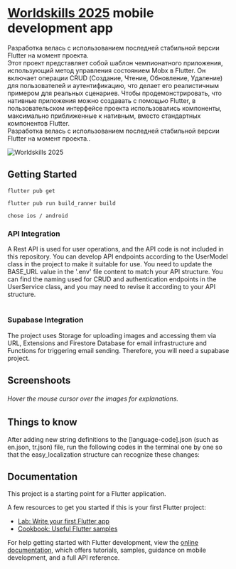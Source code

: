 # [Worldskills 2025](https://pro.firpo.ru/)  mobile development app 

<p>Разработка велась с использованием последней стабильной версии Flutter на момент проекта.
<br/>
Этот проект представляет собой шаблон чемпионатного приложения, использующий метод управления состоянием Mobx в Flutter. Он включает операции CRUD (Создание, Чтение, Обновление, Удаление) для пользователей и аутентификацию, что делает его реалистичным примером для реальных сценариев. Чтобы продемонстрировать, что нативные приложения можно создавать с помощью Flutter, в пользовательском интерфейсе проекта использовались компоненты, максимально приближенные к нативным, вместо стандартных компонентов Flutter.
<br/>
Разработка велась с использованием последней стабильной версии Flutter на момент проекта..</p>

![Worldskills 2025](https://github.com/Midgardsormrm/flutter_chempionship_2025/blob/main/publication/priview.png)

## Getting Started

```
flutter pub get
```


```
flutter pub run build_ranner build
```

```
chose ios / android
```

### API Integration
<p>A Rest API is used for user operations, and the API code is not included in this repository. You can develop API endpoints according to the UserModel class in the project to make it suitable for use. You need to update the BASE_URL value in the '.env' file content to match your API structure. You can find the naming used for CRUD and authentication endpoints in the UserService class, and you may need to revise it according to your API structure.</p>

#
### Supabase Integration
<p>The project uses Storage for uploading images and accessing them via URL, Extensions and Firestore Database for email infrastructure and Functions for triggering email sending. Therefore, you will need a supabase project.</p>

<!-- #
### Firebase Trigger Email Extension Integration
<p>For email verification, a verification code is sent to the email address provided by the user. The Firebase Trigger Email extension is used for email infrastructure. You need to activate this extension via the Firebase console. Besides verification code sending, the email infrastructure is used for different scenarios as well. Email sending is triggered by Firebase Cloud Functions.</p> -->

<!-- #
### Firebase Cloud Functions Integration
<p>The project already includes the functions folder and firebase.json file to be added with Cloud Functions. If you specify that the functions/index.js file should be overwritten while integrating cloud functions, you will delete the cloud functions that you need to deploy for the email infrastructure from the file. You can skip the overwrite step with the "No" option, or if it is overwritten, you can copy and deploy the functions again from the relevant file in this Github repo.</p> -->

## Screenshoots
###### Hover the mouse cursor over the images for explanations.
<!-- <img src="https://github.com/m9m9ra/ws-redi-mobile/blob/main/assets/Home.png" title="Login Screen" height="500">
<img src="https://github.com/m9m9ra/ws-redi-mobile/blob/main/assets/Onboarding%201.png" title="Forgot Password Screen" height="500">
<img src="https://github.com/m9m9ra/ws-redi-mobile/blob/main/assets/Splash.png" title="Register Screen" height="500"> -->


<!-- <img src="https://github.com/enescerrahoglu/template_app_bloc/assets/76053138/4af3da17-a98c-409b-a5d2-ab70384948c6" title="Verificaton Code Screen" height="500">
<img src="https://github.com/enescerrahoglu/template_app_bloc/assets/76053138/78905109-f0b5-489c-a07d-77a46c16a7a9" title="Verification code and welcome emails" height="500"> -->
<!-- <img src="https://github.com/enescerrahoglu/template_app_bloc/assets/76053138/c290e25a-38af-405f-a2a8-cea9cd27d8b5" title="Update Profile Screen" height="500">
<img src="https://github.com/enescerrahoglu/template_app_bloc/assets/76053138/681425e4-9848-4892-9b4a-eeac1a9f1b44" title="View/Edit Profile Photo Screen" height="500">
<img src="https://github.com/enescerrahoglu/template_app_bloc/assets/76053138/74a98cd5-9317-4889-b168-6d4be3086ce6" title="Home Screen" height="500">
<img src="https://github.com/enescerrahoglu/template_app_bloc/assets/76053138/4f0c7aed-be1e-4239-9893-6b8632367544" title="Settings Screen" height="500">
<img src="https://github.com/enescerrahoglu/template_app_bloc/assets/76053138/dd0145be-f13c-4043-a096-5d63132750a9" title="Change app theme" height="500">
<img src="https://github.com/enescerrahoglu/template_app_bloc/assets/76053138/40b2e5e8-84c4-424f-a94f-67bc9ad8d599" title="Change app language" height="500"> -->

<!-- ## Problems you may encounter
<p>To prevent [...lowerCamelCase identifier] problems caused by the easy_localization package, it will be sufficient to add the [constant_identifier_names: false] definition under the [rules:] statement in the analysis_options.yaml file in the project directory.</p>

![problem_1](https://github.com/enescerrahoglu/template_app_bloc/assets/76053138/d1ca7d89-4067-432d-8c01-7c0a3b72f232) -->

## Things to know
<p>After adding new string definitions to the [language-code].json (such as en.json, tr.json) file, run the following codes in the terminal one by one so that the easy_localization structure can recognize these changes:</p>

<!-- ```
dart run easy_localization:generate --source-dir assets/translations
``` -->

## Documentation

This project is a starting point for a Flutter application.

A few resources to get you started if this is your first Flutter project:

- [Lab: Write your first Flutter app](https://docs.flutter.dev/get-started/codelab)
- [Cookbook: Useful Flutter samples](https://docs.flutter.dev/cookbook)

For help getting started with Flutter development, view the
[online documentation](https://docs.flutter.dev/), which offers tutorials,
samples, guidance on mobile development, and a full API reference.
